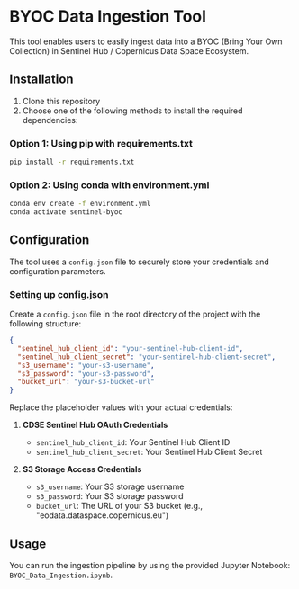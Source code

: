 # BYOC Data Ingestion Tool

This tool enables users to easily ingest data into a BYOC (Bring Your Own Collection) in Sentinel Hub / Copernicus Data Space Ecosystem.

## Installation

1. Clone this repository
2. Choose one of the following methods to install the required dependencies:

### Option 1: Using pip with requirements.txt

```bash
pip install -r requirements.txt
```

### Option 2: Using conda with environment.yml

```bash
conda env create -f environment.yml
conda activate sentinel-byoc
```

## Configuration

The tool uses a `config.json` file to securely store your credentials and configuration parameters. 

### Setting up config.json

Create a `config.json` file in the root directory of the project with the following structure:

```json
{
  "sentinel_hub_client_id": "your-sentinel-hub-client-id",
  "sentinel_hub_client_secret": "your-sentinel-hub-client-secret",
  "s3_username": "your-s3-username",
  "s3_password": "your-s3-password",
  "bucket_url": "your-s3-bucket-url"
}
```

Replace the placeholder values with your actual credentials:

1. **CDSE Sentinel Hub OAuth Credentials**
   - `sentinel_hub_client_id`: Your Sentinel Hub Client ID
   - `sentinel_hub_client_secret`: Your Sentinel Hub Client Secret

2. **S3 Storage Access Credentials**
   - `s3_username`: Your S3 storage username
   - `s3_password`: Your S3 storage password
   - `bucket_url`: The URL of your S3 bucket (e.g., "eodata.dataspace.copernicus.eu")


## Usage

You can run the ingestion pipeline by using the provided Jupyter Notebook: `BYOC_Data_Ingestion.ipynb`.

